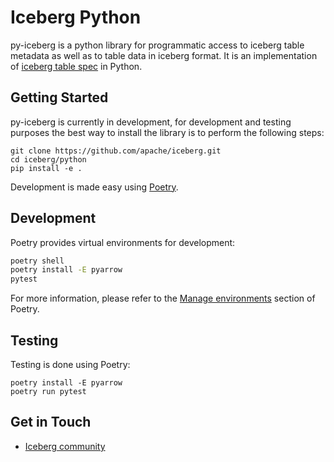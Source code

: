 
<!--
 - Licensed to the Apache Software Foundation (ASF) under one or more
 - contributor license agreements.  See the NOTICE file distributed with
 - this work for additional information regarding copyright ownership.
 - The ASF licenses this file to You under the Apache License, Version 2.0
 - (the "License"); you may not use this file except in compliance with
 - the License.  You may obtain a copy of the License at
 -
 -   http://www.apache.org/licenses/LICENSE-2.0
 -
 - Unless required by applicable law or agreed to in writing, software
 - distributed under the License is distributed on an "AS IS" BASIS,
 - WITHOUT WARRANTIES OR CONDITIONS OF ANY KIND, either express or implied.
 - See the License for the specific language governing permissions and
 - limitations under the License.
 -->

# Iceberg Python

py-iceberg is a python library for programmatic access to iceberg table metadata as well as to table data in iceberg format.
It is an implementation of [iceberg table spec](https://iceberg.apache.org/spec/) in Python.

## Getting Started

py-iceberg is currently in development, for development and testing purposes the best way to install the library is to perform the following steps:

```
git clone https://github.com/apache/iceberg.git
cd iceberg/python
pip install -e .
```

Development is made easy using [Poetry](https://python-poetry.org/docs/#installation).

## Development

Poetry provides virtual environments for development:

```bash
poetry shell
poetry install -E pyarrow
pytest
```

For more information, please refer to the [Manage environments](https://python-poetry.org/docs/managing-environments/) section of Poetry.

## Testing

Testing is done using Poetry:

```
poetry install -E pyarrow
poetry run pytest
```

## Get in Touch
- [Iceberg community](https://iceberg.apache.org/community/)
